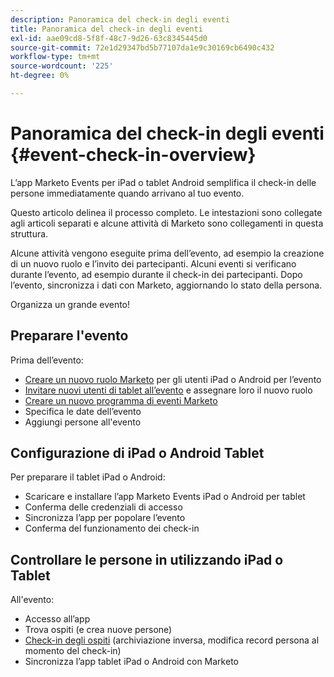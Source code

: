 ```yaml
---
description: Panoramica del check-in degli eventi
title: Panoramica del check-in degli eventi
exl-id: aae09cd8-5f8f-48c7-9d26-63c8345445d0
source-git-commit: 72e1d29347bd5b77107da1e9c30169cb6490c432
workflow-type: tm+mt
source-wordcount: '225'
ht-degree: 0%

---
```


# Panoramica del check-in degli eventi {#event-check-in-overview}

L’app Marketo Events per iPad o tablet Android semplifica il check-in delle persone immediatamente quando arrivano al tuo evento.

Questo articolo delinea il processo completo. Le intestazioni sono collegate agli articoli separati e alcune attività di Marketo sono collegamenti in questa struttura.

Alcune attività vengono eseguite prima dell’evento, ad esempio la creazione di un nuovo ruolo e l’invito dei partecipanti. Alcuni eventi si verificano durante l’evento, ad esempio durante il check-in dei partecipanti. Dopo l’evento, sincronizza i dati con Marketo, aggiornando lo stato della persona.

Organizza un grande evento!

## Preparare l&#39;evento

Prima dell’evento:

* [Creare un nuovo ruolo Marketo](/help/marketo/product-docs/core-marketo-concepts/mobile-apps/event-check-in/grant-users-access-to-the-check-in-app.md) per gli utenti iPad o Android per l’evento
* [Invitare nuovi utenti di tablet all’evento](/help/marketo/product-docs/core-marketo-concepts/mobile-apps/event-check-in/grant-users-access-to-the-check-in-app.md) e assegnare loro il nuovo ruolo
* [Creare un nuovo programma di eventi Marketo](/help/marketo/product-docs/demand-generation/events/understanding-events/create-a-new-event-program.md)
* Specifica le date dell’evento
* Aggiungi persone all&#39;evento

## Configurazione di iPad o Android Tablet

Per preparare il tablet iPad o Android:

* Scaricare e installare l’app Marketo Events iPad o Android per tablet
* Conferma delle credenziali di accesso
* Sincronizza l’app per popolare l’evento
* Conferma del funzionamento dei check-in

## Controllare le persone in utilizzando iPad o Tablet

All&#39;evento:

* Accesso all’app
* Trova ospiti (e crea nuove persone)
* [Check-in degli ospiti](/help/marketo/product-docs/core-marketo-concepts/mobile-apps/event-check-in/check-people-into-your-event-from-your-tablet.md) (archiviazione inversa, modifica record persona al momento del check-in)
* Sincronizza l’app tablet iPad o Android con Marketo
